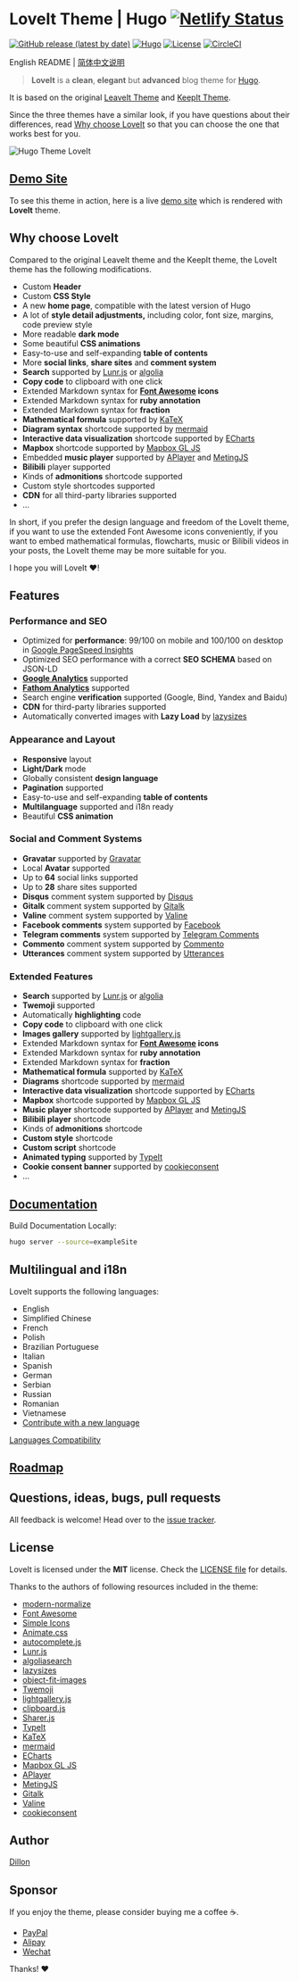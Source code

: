 # LoveIt Theme | Hugo [![Netlify Status](https://api.netlify.com/api/v1/badges/e60303f2-862c-4342-bf59-7c9adb10812e/deploy-status)](https://app.netlify.com/sites/hugo-loveit/deploys)

[![GitHub release (latest by date)](https://img.shields.io/github/v/release/dillonzq/LoveIt?style=flat-square)](https://github.com/dillonzq/LoveIt/releases)
[![Hugo](https://img.shields.io/badge/Hugo-%5E0.62.0-ff4088?style=flat-square&logo=hugo)](https://gohugo.io/)
[![License](https://img.shields.io/github/license/dillonzq/LoveIt?style=flat-square)](https://github.com/dillonzq/LoveIt/blob/master/LICENSE)
[![CircleCI](https://img.shields.io/circleci/build/github/dillonzq/LoveIt/develop?label=CI&style=flat-square&logo=circleci)](https://app.circleci.com/pipelines/github/dillonzq/LoveIt)

English README | [简体中文说明](https://github.com/dillonzq/LoveIt/blob/master/README.zh-cn.md)

> **LoveIt** is a **clean**, **elegant** but **advanced** blog theme for [Hugo](https://gohugo.io/).

It is based on the original [LeaveIt Theme](https://github.com/liuzc/LeaveIt) and [KeepIt Theme](https://github.com/Fastbyte01/KeepIt).

Since the three themes have a similar look, if you have questions about their differences,
read [Why choose LoveIt](#why-choose-loveit) so that you can choose the one that works best for you.

![Hugo Theme LoveIt](https://github.com/dillonzq/LoveIt/raw/master/images/Apple-Devices-Preview.png)

## [Demo Site](https://hugoloveit.com/)

To see this theme in action, here is a live [demo site](https://hugoloveit.com/) which is rendered with **LoveIt** theme.

## Why choose LoveIt

Compared to the original LeaveIt theme and the KeepIt theme, the LoveIt theme has the following modifications.

* Custom **Header**
* Custom **CSS Style**
* A new **home page**, compatible with the latest version of Hugo
* A lot of **style detail adjustments,** including color, font size, margins, code preview style
* More readable **dark mode**
* Some beautiful **CSS animations**
* Easy-to-use and self-expanding **table of contents**
* More **social links**, **share sites** and **comment system**
* **Search** supported by [Lunr.js](https://lunrjs.com/) or [algolia](https://www.algolia.com/)
* **Copy code** to clipboard with one click
* Extended Markdown syntax for **[Font Awesome](https://fontawesome.com/) icons**
* Extended Markdown syntax for **ruby annotation**
* Extended Markdown syntax for **fraction**
* **Mathematical formula** supported by [KaTeX](https://katex.org/)
* **Diagram syntax** shortcode supported by [mermaid](https://github.com/knsv/mermaid)
* **Interactive data visualization** shortcode supported by [ECharts](https://echarts.apache.org/)
* **Mapbox** shortcode supported by [Mapbox GL JS](https://docs.mapbox.com/mapbox-gl-js)
* Embedded **music player** supported by [APlayer](https://github.com/MoePlayer/APlayer) and [MetingJS](https://github.com/metowolf/MetingJS)
* **Bilibili** player supported
* Kinds of **admonitions** shortcode supported
* Custom style shortcodes supported
* **CDN** for all third-party libraries supported
* ...

In short,
if you prefer the design language and freedom of the LoveIt theme,
if you want to use the extended Font Awesome icons conveniently,
if you want to embed mathematical formulas, flowcharts, music or Bilibili videos in your posts,
the LoveIt theme may be more suitable for you.

I hope you will LoveIt ❤️!

## Features

### Performance and SEO

* Optimized for **performance**: 99/100 on mobile and 100/100 on desktop in [Google PageSpeed Insights](https://developers.google.com/speed/pagespeed/insights)
* Optimized SEO performance with a correct **SEO SCHEMA** based on JSON-LD
* **[Google Analytics](https://analytics.google.com/analytics)** supported
* **[Fathom Analytics](https://usefathom.com/)** supported
* Search engine **verification** supported (Google, Bind, Yandex and Baidu)
* **CDN** for third-party libraries supported
* Automatically converted images with **Lazy Load** by [lazysizes](https://github.com/aFarkas/lazysizes)

### Appearance and Layout

* **Responsive** layout
* **Light/Dark** mode
* Globally consistent **design language**
* **Pagination** supported
* Easy-to-use and self-expanding **table of contents**
* **Multilanguage** supported and i18n ready
* Beautiful **CSS animation**

### Social and Comment Systems

* **Gravatar** supported by [Gravatar](https://gravatar.com)
* Local **Avatar** supported
* Up to **64** social links supported
* Up to **28** share sites supported
* **Disqus** comment system supported by [Disqus](https://disqus.com)
* **Gitalk** comment system supported by [Gitalk](https://github.com/gitalk/gitalk)
* **Valine** comment system supported by [Valine](https://valine.js.org/)
* **Facebook comments** system supported by [Facebook](https://developers.facebook.com/docs/plugins/comments/)
* **Telegram comments** system supported by [Telegram Comments](https://comments.app/)
* **Commento** comment system supported by [Commento](https://commento.io/)
* **Utterances** comment system supported by [Utterances](https://utteranc.es/)

### Extended Features

* **Search** supported by [Lunr.js](https://lunrjs.com/) or [algolia](https://www.algolia.com/)
* **Twemoji** supported
* Automatically **highlighting** code
* **Copy code** to clipboard with one click
* **Images gallery** supported by [lightgallery.js](https://github.com/sachinchoolur/lightgallery.js)
* Extended Markdown syntax for **[Font Awesome](https://fontawesome.com/) icons**
* Extended Markdown syntax for **ruby annotation**
* Extended Markdown syntax for **fraction**
* **Mathematical formula** supported by [KaTeX](https://katex.org/)
* **Diagrams** shortcode supported by [mermaid](https://github.com/knsv/mermaid)
* **Interactive data visualization** shortcode supported by [ECharts](https://echarts.apache.org/)
* **Mapbox** shortcode supported by [Mapbox GL JS](https://docs.mapbox.com/mapbox-gl-js)
* **Music player** shortcode supported by [APlayer](https://github.com/MoePlayer/APlayer) and [MetingJS](https://github.com/metowolf/MetingJS)
* **Bilibili player** shortcode
* Kinds of **admonitions** shortcode
* **Custom style** shortcode
* **Custom script** shortcode
* **Animated typing** supported by [TypeIt](https://typeitjs.com/)
* **Cookie consent banner** supported by [cookieconsent](https://github.com/osano/cookieconsent)
* ...

## [Documentation](https://hugoloveit.com/categories/documentation/)

Build Documentation Locally:

```bash
hugo server --source=exampleSite
```

## Multilingual and i18n

LoveIt supports the following languages:

* English
* Simplified Chinese
* French
* Polish
* Brazilian Portuguese
* Italian
* Spanish
* German
* Serbian
* Russian
* Romanian
* Vietnamese
* [Contribute with a new language](https://github.com/dillonzq/LoveIt/pulls)

[Languages Compatibility](https://hugoloveit.com/theme-documentation-basics/#language-compatibility)

## [Roadmap](https://github.com/dillonzq/LoveIt/projects/1)

## Questions, ideas, bugs, pull requests

All feedback is welcome! Head over to the [issue tracker](https://github.com/dillonzq/LoveIt/issues).

## License

LoveIt is licensed under the **MIT** license. Check the [LICENSE file](https://github.com/dillonzq/LoveIt/blob/master/LICENSE) for details.

Thanks to the authors of following resources included in the theme:

* [modern-normalize](https://github.com/sindresorhus/modern-normalize)
* [Font Awesome](https://fontawesome.com/)
* [Simple Icons](https://github.com/simple-icons/simple-icons)
* [Animate.css](https://daneden.github.io/animate.css/)
* [autocomplete.js](https://github.com/algolia/autocomplete.js)
* [Lunr.js](https://lunrjs.com/)
* [algoliasearch](https://github.com/algolia/algoliasearch-client-javascript)
* [lazysizes](https://github.com/aFarkas/lazysizes)
* [object-fit-images](https://github.com/fregante/object-fit-images)
* [Twemoji](https://github.com/twitter/twemoji)
* [lightgallery.js](https://github.com/sachinchoolur/lightgallery.js)
* [clipboard.js](https://github.com/zenorocha/clipboard.js)
* [Sharer.js](https://github.com/ellisonleao/sharer.js)
* [TypeIt](https://typeitjs.com/)
* [KaTeX](https://katex.org/)
* [mermaid](https://github.com/knsv/mermaid)
* [ECharts](https://echarts.apache.org/)
* [Mapbox GL JS](https://docs.mapbox.com/mapbox-gl-js)
* [APlayer](https://github.com/MoePlayer/APlayer)
* [MetingJS](https://github.com/metowolf/MetingJS)
* [Gitalk](https://github.com/gitalk/gitalk)
* [Valine](https://valine.js.org/)
* [cookieconsent](https://github.com/osano/cookieconsent)

## Author

[Dillon](https://dillonzq.com)

## Sponsor

If you enjoy the theme, please consider buying me a coffee ☕️.

* [PayPal](https://paypal.me/dillonzq)
* [Alipay](https://github.com/dillonzq/LoveIt/raw/master/images/Alipay.jpg)
* [Wechat](https://github.com/dillonzq/LoveIt/raw/master/images/Wechat.jpg)

Thanks! ❤️
